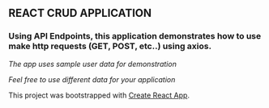 ## REACT CRUD APPLICATION

### Using API Endpoints, this application demonstrates how to use make http requests (GET, POST, etc..) using axios.



*The app uses sample user data for demonstration*

_Feel free to use different data for your application_





This project was bootstrapped with [Create React App](https://github.com/facebookincubator/create-react-app).
